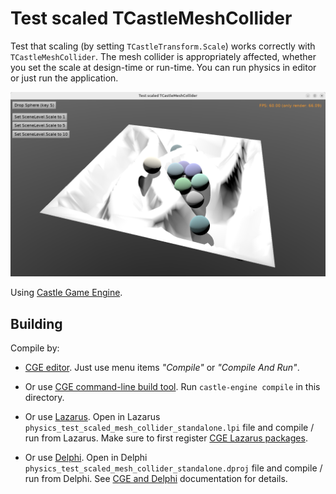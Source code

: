 # Test scaled TCastleMeshCollider

Test that scaling (by setting `TCastleTransform.Scale`) works correctly with `TCastleMeshCollider`. The mesh collider is appropriately affected, whether you set the scale at design-time or run-time. You can run physics in editor or just run the application.

![Screenshot](screenshot.png)

Using [Castle Game Engine](https://castle-engine.io/).

## Building

Compile by:

- [CGE editor](https://castle-engine.io/editor). Just use menu items _"Compile"_ or _"Compile And Run"_.

- Or use [CGE command-line build tool](https://castle-engine.io/build_tool). Run `castle-engine compile` in this directory.

- Or use [Lazarus](https://www.lazarus-ide.org/). Open in Lazarus `physics_test_scaled_mesh_collider_standalone.lpi` file and compile / run from Lazarus. Make sure to first register [CGE Lazarus packages](https://castle-engine.io/lazarus).

- Or use [Delphi](https://www.embarcadero.com/products/Delphi). Open in Delphi `physics_test_scaled_mesh_collider_standalone.dproj` file and compile / run from Delphi. See [CGE and Delphi](https://castle-engine.io/delphi) documentation for details.